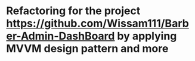 # Refactoring for the project https://github.com/Wissam111/Barber-Admin-DashBoard by applying MVVM design pattern and more
   
